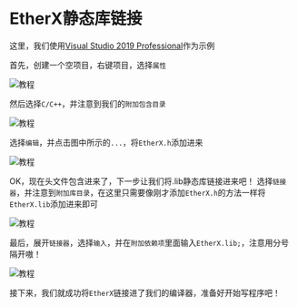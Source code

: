 # EtherX静态库链接

这里，我们使用[Visual Studio 2019 Professional](https://visualstudio.microsoft.com/zh-hans/vs/)作为示例

首先，创建一个空项目，右键项目，选择`属性`

![教程](Graphic/1.png)

然后选择`C/C++`，并注意到我们的`附加包含目录`

![教程](Graphic/2.png)

选择`编辑`，并点击图中所示的`...`，将`EtherX.h`添加进来

![教程](Graphic/3.png)

OK，现在头文件包含进来了，下一步让我们将.lib静态库链接进来吧！
选择`链接器`，并注意到`附加库目录`，在这里只需要像刚才添加`EtherX.h`的方法一样将`EtherX.lib`添加进来即可

![教程](Graphic/4.png)

最后，展开`链接器`，选择`输入`，并在`附加依赖项`里面输入`EtherX.lib;`，注意用分号隔开嗷！

![教程](Graphic/5.png)

接下来，我们就成功将`EtherX`链接进了我们的编译器，准备好开始写程序吧！